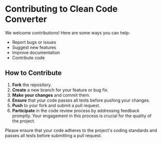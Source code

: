 # Contributing to Clean Code Converter

We welcome contributions! Here are some ways you can help:

- Report bugs or issues
- Suggest new features
- Improve documentation
- Contribute code

## How to Contribute
1. **Fork** the repository.
2. **Create** a new branch for your feature or bug fix.
3. **Make your changes** and commit them.
4. **Ensure** that your code passes all tests before pushing your changes.
5. **Push** to your fork and submit a pull request.
6. **Participate** in the code review process by addressing feedback promptly. Your engagement in this process is crucial for the quality of the project.

Please ensure that your code adheres to the project's coding standards and passes all tests before submitting a pull request.